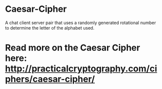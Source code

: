 # Caesar-Cipher
A chat client server pair that uses a randomly generated rotational number to determine the letter of the alphabet used. 
# Read more on the Caesar Cipher here: http://practicalcryptography.com/ciphers/caesar-cipher/
